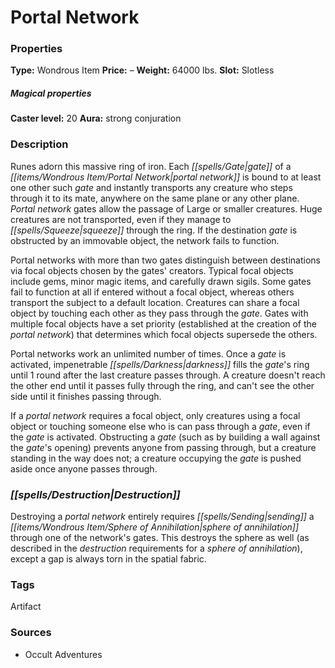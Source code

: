 ﻿---
Title: "Portal Network"
Type: "Wondrous Item"
Price: "–"
Weight: "64000 lbs."
Slot: "Slotless"
Caster level: "20"
Aura: "strong conjuration"
Description: |
  "Runes adorn this massive ring of iron. Each gate of a _portal network_ is bound to at least one other such gate and instantly transports any creature who steps through it to its mate, anywhere on the same plane or any other plane. _Portal network_ gates allow the passage of Large or smaller creatures. Huge creatures are not transported, even if they manage to squeeze through the ring. If the destination gate is obstructed by an immovable object, the network fails to function.
  _Portal networks_ with more than two gates distinguish between destinations via focal objects chosen by the gates' creators. Typical focal objects include gems, minor magic items, and carefully drawn sigils. Some gates fail to function at all if entered without a focal object, whereas others transport the subject to a default location. Creatures can share a focal object by touching each other as they pass through the gate. Gates with multiple focal objects have a set priority (established at the creation of the _portal network_) that determines which focal objects supersede the others.
  _Portal networks_ work an unlimited number of times. Once a gate is activated, impenetrable darkness fills the gate's ring until 1 round after the last creature passes through. A creature doesn't reach the other end until it passes fully through the ring, and can't see the other side until it finishes passing through.
  If a _portal network_ requires a focal object, only creatures using a focal object or touching someone else who is can pass through a gate, even if the gate is activated. Obstructing a gate (such as by building a wall against the gate's opening) prevents anyone from passing through, but a creature standing in the way does not; a creature occupying the gate is pushed aside once anyone passes through."
Destruction: |
  "Destroying a _portal network_ entirely requires sending a _sphere of annihilation_ through one of the network's gates. This destroys the sphere as well (as described in the destruction requirements for a _sphere of annihilation_), except a gap is always torn in the spatial fabric."
Sources: "['Occult Adventures']"
---

# Portal Network

### Properties

**Type:** Wondrous Item **Price:** – **Weight:** 64000 lbs. **Slot:** Slotless

##### Magical properties

**Caster level:** 20 **Aura:** strong conjuration

### Description

Runes adorn this massive ring of iron. Each _[[spells/Gate|gate]]_ of a _[[items/Wondrous Item/Portal Network|portal network]]_ is bound to at least one other such _gate_ and instantly transports any creature who steps through it to its mate, anywhere on the same plane or any other plane. _Portal network_ gates allow the passage of Large or smaller creatures. Huge creatures are not transported, even if they manage to _[[spells/Squeeze|squeeze]]_ through the ring. If the destination _gate_ is obstructed by an immovable object, the network fails to function.

Portal networks with more than two gates distinguish between destinations via focal objects chosen by the gates' creators. Typical focal objects include gems, minor magic items, and carefully drawn sigils. Some gates fail to function at all if entered without a focal object, whereas others transport the subject to a default location. Creatures can share a focal object by touching each other as they pass through the _gate_. Gates with multiple focal objects have a set priority (established at the creation of the _portal network_) that determines which focal objects supersede the others.

Portal networks work an unlimited number of times. Once a _gate_ is activated, impenetrable _[[spells/Darkness|darkness]]_ fills the _gate_'s ring until 1 round after the last creature passes through. A creature doesn't reach the other end until it passes fully through the ring, and can't see the other side until it finishes passing through.

If a _portal network_ requires a focal object, only creatures using a focal object or touching someone else who is can pass through a _gate_, even if the _gate_ is activated. Obstructing a _gate_ (such as by building a wall against the _gate_'s opening) prevents anyone from passing through, but a creature standing in the way does not; a creature occupying the _gate_ is pushed aside once anyone passes through.

### _[[spells/Destruction|Destruction]]_

Destroying a _portal network_ entirely requires _[[spells/Sending|sending]]_ a _[[items/Wondrous Item/Sphere of Annihilation|sphere of annihilation]]_ through one of the network's gates. This destroys the sphere as well (as described in the _destruction_ requirements for a _sphere of annihilation_), except a gap is always torn in the spatial fabric.

### Tags

Artifact

### Sources

* Occult Adventures